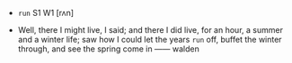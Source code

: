 - `run` S1 W1 [rʌn]



-  Well, there I might live, I said; and there I did live, for an hour, a summer and a winter life; saw how I could let the years `run` off, buffet the winter through, and see the spring come in —— walden